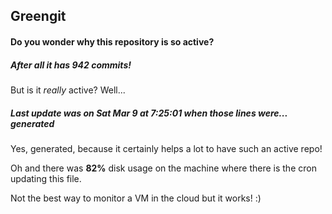 ## Greengit

#### Do you wonder why this repository is so active?

##### After all it has 942 commits!

But is it *really* active? Well...

##### Last update was on Sat Mar 9 at 7:25:01 when those lines were... generated

Yes, generated, because it certainly helps a lot to have such an active repo!

Oh and there was **82%** disk usage on the machine
where there is the cron updating this file.

Not the best way to monitor a VM in the cloud but it works! :)
